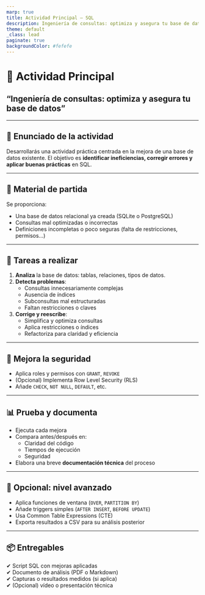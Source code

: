 ```yaml
---
marp: true
title: Actividad Principal – SQL
description: Ingeniería de consultas: optimiza y asegura tu base de datos
theme: default
_class: lead
paginate: true
backgroundColor: #fefefe
---
```


# 🧪 Actividad Principal  
## “Ingeniería de consultas: optimiza y asegura tu base de datos”

---

## 📝 Enunciado de la actividad

Desarrollarás una actividad práctica centrada en la mejora de una base de datos existente. El objetivo es **identificar ineficiencias, corregir errores y aplicar buenas prácticas** en SQL.

---

## 📂 Material de partida

Se proporciona:

- Una base de datos relacional ya creada (SQLite o PostgreSQL)
- Consultas mal optimizadas o incorrectas
- Definiciones incompletas o poco seguras (falta de restricciones, permisos…)

---

## 🔧 Tareas a realizar

1. **Analiza** la base de datos: tablas, relaciones, tipos de datos.
2. **Detecta problemas**:
   - Consultas innecesariamente complejas
   - Ausencia de índices
   - Subconsultas mal estructuradas
   - Faltan restricciones o claves
3. **Corrige y reescribe**:
   - Simplifica y optimiza consultas
   - Aplica restricciones o índices
   - Refactoriza para claridad y eficiencia

---

## 🔐 Mejora la seguridad

- Aplica roles y permisos con `GRANT`, `REVOKE`
- (Opcional) Implementa Row Level Security (RLS)
- Añade `CHECK`, `NOT NULL`, `DEFAULT`, etc.

---

## 📊 Prueba y documenta

- Ejecuta cada mejora
- Compara antes/después en:
  - Claridad del código
  - Tiempos de ejecución
  - Seguridad
- Elabora una breve **documentación técnica** del proceso

---

## 🚀 Opcional: nivel avanzado

- Aplica funciones de ventana (`OVER`, `PARTITION BY`)
- Añade triggers simples (`AFTER INSERT`, `BEFORE UPDATE`)
- Usa Common Table Expressions (CTE)
- Exporta resultados a CSV para su análisis posterior

---

## 📦 Entregables

✔ Script SQL con mejoras aplicadas  
✔ Documento de análisis (PDF o Markdown)  
✔ Capturas o resultados medidos (si aplica)  
✔ (Opcional) vídeo o presentación técnica
